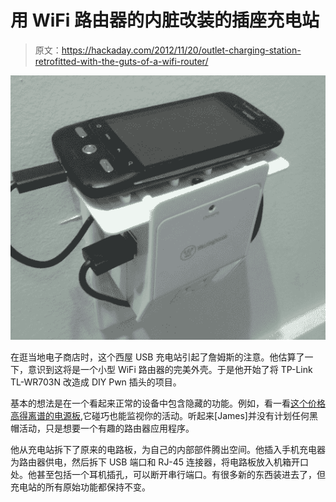 # 用 WiFi 路由器的内脏改装的插座充电站

> 原文：<https://hackaday.com/2012/11/20/outlet-charging-station-retrofitted-with-the-guts-of-a-wifi-router/>

![](img/017bb24ff159687cee3ffbad70284bf2.png "plug-charger-retrofitted-with-wireless-router")

在逛当地电子商店时，这个西屋 USB 充电站引起了詹姆斯的注意。他估算了一下，意识到这将是一个小型 WiFi 路由器的完美外壳。于是他开始了将 TP-Link TL-WR703N 改造成 DIY Pwn 插头的项目。

基本的想法是在一个看起来正常的设备中包含隐藏的功能。例如，看一看[这个价格高得离谱的电源板](http://hackaday.com/2012/07/22/power-pwns-price-tag-is-as-dangerous-as-its-black-hat-uses/),它碰巧也能监视你的活动。听起来[James]并没有计划任何黑帽活动，只是想要一个有趣的路由器应用程序。

他从充电站拆下了原来的电路板，为自己的内部部件腾出空间。他插入手机充电器为路由器供电，然后拆下 USB 端口和 RJ-45 连接器，将电路板放入机箱开口处。他甚至包括一个耳机插孔，可以断开串行端口。有很多新的东西装进去了，但充电站的所有原始功能都保持不变。